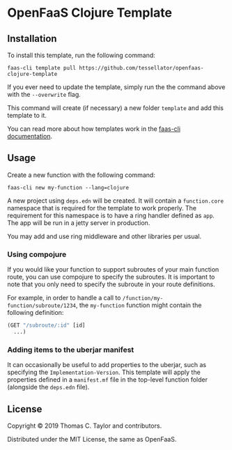 # OpenFaaS Clojure Template


## Installation

To install this template, run the following command:

```
faas-cli template pull https://github.com/tessellator/openfaas-clojure-template
```

If you ever need to update the template, simply run the the command above with
the `--overwrite` flag.

This command will create (if necessary) a new folder `template` and add this
template to it.

You can read more about how templates work in the
[faas-cli documentation](https://github.com/openfaas/faas-cli/blob/master/guide/TEMPLATE.md).


## Usage

Create a new function with the following command:

```
faas-cli new my-function --lang=clojure
```

A new project using `deps.edn` will be created. It will contain a `function.core`
namespace that is required for the template to work properly. The requirement
for this namespace is to have a ring handler defined as `app`. The app will
be run in a jetty server in production.

You may add and use ring middleware and other libraries per usual.


### Using compojure

If you would like your function to support subroutes of your main function
route, you can use compojure to specify the subroutes. It is important to note
that you only need to specify the subroute in your route definitions.

For example, in order to handle a call to `/function/my-function/subroute/1234`,
the `my-function` function might contain the following definition:

```clojure
(GET "/subroute/:id" [id]
  ...)
```


### Adding items to the uberjar manifest

It can occasionally be useful to add properties to the uberjar, such as
specifying the `Implementation-Version`. This template will apply the properties
defined in a `manifest.mf` file in the top-level function folder (alongside the
`deps.edn` file).


## License

Copyright © 2019 Thomas C. Taylor and contributors.

Distributed under the MIT License, the same as OpenFaaS.
